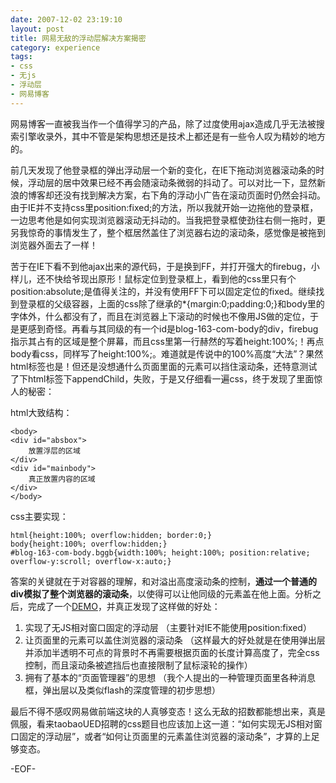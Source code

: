 ```yaml
---
date: 2007-12-02 23:19:10
layout: post
title: 网易无敌的浮动层解决方案揭密
category: experience
tags:
- css
- 无js
- 浮动层
- 网易博客
---
```


网易博客一直被我当作一个值得学习的产品，除了过度使用ajax造成几乎无法被搜索引擎收录外，其中不管是架构思想还是技术上都还是有一些令人叹为精妙的地方的。

前几天发现了他登录框的弹出浮动层一个新的变化，在IE下拖动浏览器滚动条的时候，浮动层的居中效果已经不再会随滚动条微弱的抖动了。可以对比一下，显然新浪的博客却还没有找到解决方案，右下角的浮动小广告在滚动页面时仍然会抖动。由于IE并不支持css里position:fixed;的方法，所以我就开始一边拖他的登录框，一边思考他是如何实现浏览器滚动无抖动的。当我把登录框使劲往右侧一拖时，更另我惊奇的事情发生了，整个框居然盖住了浏览器右边的滚动条，感觉像是被拖到浏览器外面去了一样！

苦于在IE下看不到他ajax出来的源代码，于是换到FF，并打开强大的firebug，小样儿，还不快给爷现出原形！鼠标定位到登录框上，看到他的css里只有个position:absolute;是值得关注的，并没有使用FF下可以固定定位的fixed。继续找到登录框的父级容器，上面的css除了继承的*{margin:0;padding:0;}和body里的字体外，什么都没有了，而且在浏览器上下滚动的时候也不像用JS做的定位，于是更感到奇怪。再看与其同级的有一个id是blog-163-com-body的div，firebug指示其占有的区域是整个屏幕，而且css里第一行赫然的写着height:100%;！再点body看css，同样写了height:100%;。难道就是传说中的100%高度“大法”？果然html标签也是！但还是没想通什么页面里面的元素可以挡住滚动条，还特意测试了下html标签下appendChild，失败，于是又仔细看一遍css，终于发现了里面惊人的秘密：

html大致结构：

	<body>
	<div id="absbox">
		放置浮层的区域
	</div>
	<div id="mainbody">
		真正放置内容的区域
	</div>
	</body>

css主要实现：

	html{height:100%; overflow:hidden; border:0;}
	body{height:100%; overflow:hidden;}
	#blog-163-com-body.bggb{width:100%; height:100%; position:relative; overflow-y:scroll; overflow-x:auto;}

答案的关键就在于对容器的理解，和对溢出高度滚动条的控制，**通过一个普通的div模拟了整个浏览器的滚动条**，以使得可以让他同级的元素盖在他上面。分析之后，完成了一个[DEMO](/demo/float-layer/)，并真正发现了这样做的好处：

1. 实现了无JS相对窗口固定的浮动层
（主要针对IE不能使用position:fixed）
2. 让页面里的元素可以盖住浏览器的滚动条
（这样最大的好处就是在使用弹出层并添加半透明不可点的背景时不再需要根据页面的长度计算高度了，完全css控制，而且滚动条被遮挡后也直接限制了鼠标滚轮的操作）
3. 拥有了基本的“页面管理器”的思想
（我个人提出的一种管理页面里各种消息框，弹出层以及类似flash的深度管理的初步思想）

最后不得不感叹网易做前端这块的人真够变态！这么无敌的招数都能想出来，真是佩服，看来taobaoUED招聘的css题目也应该加上这一道：“如何实现无JS相对窗口固定的浮动层”，或者“如何让页面里的元素盖住浏览器的滚动条”，才算的上足够变态。

-EOF-
